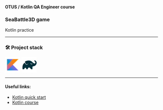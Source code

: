 #### OTUS / Kotlin QA Engineer course
### SeaBattle3D game
Kotlin practice
___

### :hammer_and_wrench: Project stack

<code><img height="50" title="Kotlin" src="https://github.com/Lena-Sazh/Lena-Sazh/blob/main/src/test/resources/logo/Kotlin.png"></code>
<code><img height="50" title="Gradle" src="https://github.com/Lena-Sazh/Lena-Sazh/blob/main/src/test/resources/logo/Gradle.svg"></code>

___

#### Useful links:

* <a href="https://russianblogs.com/article/36271384218/">Kotlin quick start</a>
* <a href="https://exercism.org/tracks/kotlin">Kotlin course</a>
